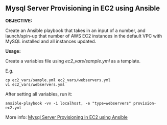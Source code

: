 ## Mysql Server Provisioning in EC2 using Ansible 

**OBJECTIVE:**

Create an Ansible playbook that takes in an input of a number, and launch/spin-up that number of AWS EC2 instances in the default VPC with MySQL installed and all instances updated.


**Usage:**

Create a variables file using *ec2_vars/sample.yml* as a template.

E.g. 

    cp ec2_vars/sample.yml ec2_vars/webservers.yml
    vi ec2_vars/webservers.yml
    
After setting all variables, run it:

    ansible-playbook -vv -i localhost, -e "type=webservers" provision-ec2.yml
    
More info: [Mysql Server Provisioning in EC2 using Ansible](https://tinyurl.com/yd7rs8hb)
